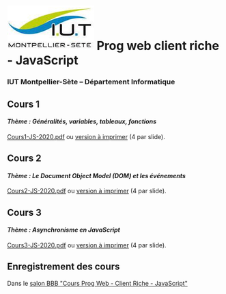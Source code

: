 # ![](ressources/logo.jpeg) Prog web client riche - JavaScript 

### IUT Montpellier-Sète – Département Informatique

## Cours 1
#### _Thème : Généralités, variables, tableaux, fonctions_

[Cours1-JS-2020.pdf](ressources/pdf/Cours1-JS-2020.pdf) ou [version à imprimer](ressources/pdf/Cours1-JS-2020-print.pdf) (4 par slide).

## Cours 2
#### _Thème : Le Document Object Model (DOM) et les événements_

[Cours2-JS-2020.pdf](ressources/pdf/Cours2-JS-2020.pdf) ou [version à imprimer](ressources/pdf/Cours2-JS-2020-print.pdf) (4 par slide).

## Cours 3
#### _Thème : Asynchronisme en JavaScript_

[Cours3-JS-2020.pdf](ressources/pdf/Cours3-JS-2020.pdf) ou [version à imprimer](ressources/pdf/Cours3-JS-2020-print.pdf) (4 par slide).

## Enregistrement des cours

Dans le [salon BBB "Cours Prog Web - Client Riche -
JavaScript"](https://moodle.umontpellier.fr/mod/bigbluebuttonbn/view.php?id=378382)
